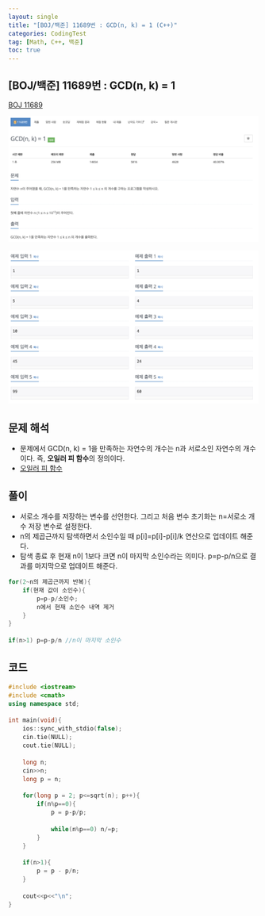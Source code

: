 ```yaml
---
layout: single
title: "[BOJ/백준] 11689번 : GCD(n, k) = 1 (C++)"
categories: CodingTest
tag: [Math, C++, 백준]
toc: true
---
```


## [BOJ/백준] 11689번 : GCD(n, k) = 1
[BOJ 11689](https://www.acmicpc.net/problem/11689)

![Alt text](/assets/BOJimages/11689_1.png)

![Alt text](/assets/BOJimages/11689_2.png)

## 문제 해석
- 문제에서 GCD(n, k) = 1을 만족하는 자연수의 개수는 n과 서로소인 자연수의 개수이다. 즉, **오일러 피 함수**의 정의이다.
- [오일러 피 함수](https://yeontachi.github.io/algorithm/AlgorithmEulerphi/)

## 풀이
- 서로소 개수를 저장하는 변수를 선언한다. 그리고 처음 변수 초기화는 n=서로소 개수 저장 변수로 설정한다.
- n의 제곱근까지 탐색하면서 소인수일 때 p[i]=p[i]-p[i]/k 연산으로 업데이트 해준다.
- 탐색 종료 후 현재 n이 1보다 크면 n이 마지막 소인수라는 의미다. p=p-p/n으로 결과를 마지막으로 업데이트 해준다.

```cpp
for(2~n의 제곱근까지 반복){
    if(현재 값이 소인수){
        p=p-p/소인수;
        n에서 현재 소인수 내역 제거
    }
}

if(n>1) p=p-p/n //n이 마지막 소인수
```

## 코드
```cpp
#include <iostream>
#include <cmath>
using namespace std;

int main(void){
    ios::sync_with_stdio(false);
    cin.tie(NULL);
    cout.tie(NULL);

    long n;
    cin>>n;
    long p = n;

    for(long p = 2; p<=sqrt(n); p++){
        if(n%p==0){
            p = p-p/p;

            while(n%p==0) n/=p;
        }
    }

    if(n>1){
        p = p - p/n;
    }

    cout<<p<<"\n";
}
```
